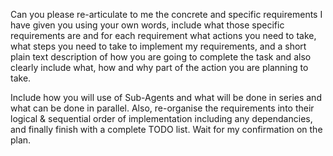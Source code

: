 Can you please re-articulate to me the concrete and specific requirements I have given you using your own words, include what those specific requirements are and for each requirement what actions you need to take, what steps you need to take to implement my requirements, and a short plain text description of how you are going to complete the task and also clearly include what, how and why part of the action you are planning to take.

Include how you will use of Sub-Agents and what will be done in series and what can be done in parallel. Also, re-organise the requirements into their logical & sequential order of implementation including any dependancies, and finally finish with a complete TODO list. Wait for my confirmation on the plan.
